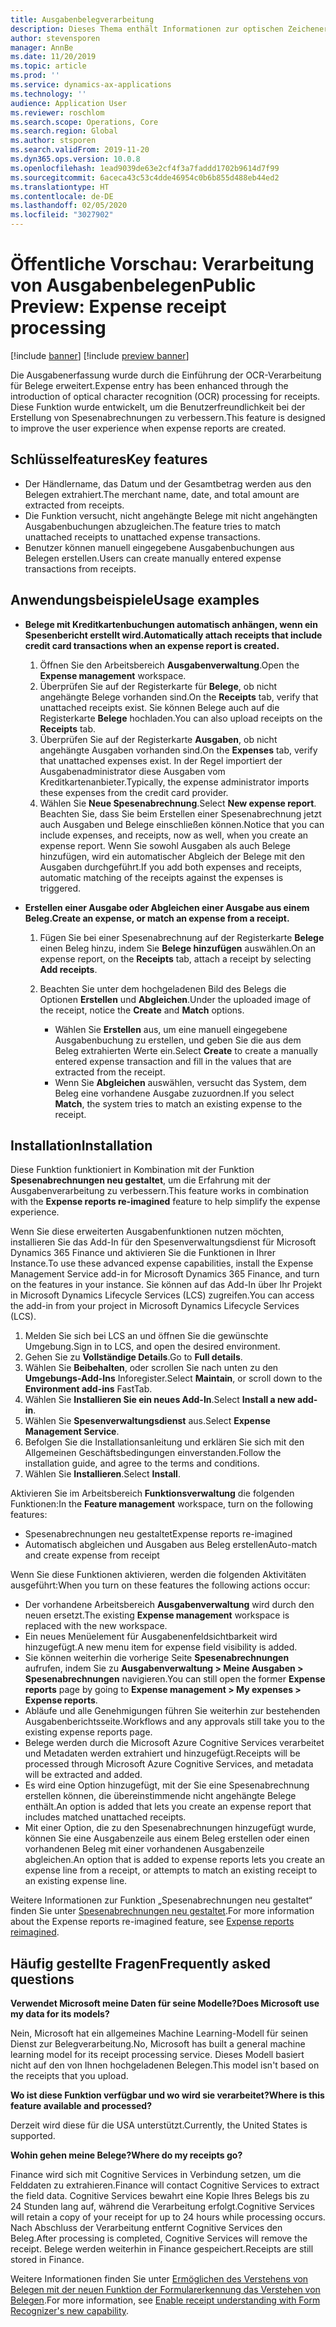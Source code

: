 ```yaml
---
title: Ausgabenbelegverarbeitung
description: Dieses Thema enthält Informationen zur optischen Zeichenerkennung (OCR) für Belege. Diese Funktion wurde entwickelt, um die Benutzerfreundlichkeit bei der Erstellung von Spesenabrechnungen in Microsoft Dynamics 365 Finance zu verbessern.
author: stevensporen
manager: AnnBe
ms.date: 11/20/2019
ms.topic: article
ms.prod: ''
ms.service: dynamics-ax-applications
ms.technology: ''
audience: Application User
ms.reviewer: roschlom
ms.search.scope: Operations, Core
ms.search.region: Global
ms.author: stsporen
ms.search.validFrom: 2019-11-20
ms.dyn365.ops.version: 10.0.8
ms.openlocfilehash: 1ead9039de63e2cf4f3a7faddd1702b9614d7f99
ms.sourcegitcommit: 6aceca43c53c4dde46954c0b6b855d488eb44ed2
ms.translationtype: HT
ms.contentlocale: de-DE
ms.lasthandoff: 02/05/2020
ms.locfileid: "3027902"
---
```

# <a name="public-preview-expense-receipt-processing"></a><span data-ttu-id="48341-104">Öffentliche Vorschau: Verarbeitung von Ausgabenbelegen</span><span class="sxs-lookup"><span data-stu-id="48341-104">Public Preview: Expense receipt processing</span></span>

[!include [banner](../includes/banner.md)]
[!include [preview banner](../includes/preview-banner.md)]


<span data-ttu-id="48341-105">Die Ausgabenerfassung wurde durch die Einführung der OCR-Verarbeitung für Belege erweitert.</span><span class="sxs-lookup"><span data-stu-id="48341-105">Expense entry has been enhanced through the introduction of optical character recognition (OCR) processing for receipts.</span></span> <span data-ttu-id="48341-106">Diese Funktion wurde entwickelt, um die Benutzerfreundlichkeit bei der Erstellung von Spesenabrechnungen zu verbessern.</span><span class="sxs-lookup"><span data-stu-id="48341-106">This feature is designed to improve the user experience when expense reports are created.</span></span>

## <a name="key-features"></a><span data-ttu-id="48341-107">Schlüsselfeatures</span><span class="sxs-lookup"><span data-stu-id="48341-107">Key features</span></span>

- <span data-ttu-id="48341-108">Der Händlername, das Datum und der Gesamtbetrag werden aus den Belegen extrahiert.</span><span class="sxs-lookup"><span data-stu-id="48341-108">The merchant name, date, and total amount are extracted from receipts.</span></span>
- <span data-ttu-id="48341-109">Die Funktion versucht, nicht angehängte Belege mit nicht angehängten Ausgabenbuchungen abzugleichen.</span><span class="sxs-lookup"><span data-stu-id="48341-109">The feature tries to match unattached receipts to unattached expense transactions.</span></span>
- <span data-ttu-id="48341-110">Benutzer können manuell eingegebene Ausgabenbuchungen aus Belegen erstellen.</span><span class="sxs-lookup"><span data-stu-id="48341-110">Users can create manually entered expense transactions from receipts.</span></span>

## <a name="usage-examples"></a><span data-ttu-id="48341-111">Anwendungsbeispiele</span><span class="sxs-lookup"><span data-stu-id="48341-111">Usage examples</span></span>

- <span data-ttu-id="48341-112">**Belege mit Kreditkartenbuchungen automatisch anhängen, wenn ein Spesenbericht erstellt wird.**</span><span class="sxs-lookup"><span data-stu-id="48341-112">**Automatically attach receipts that include credit card transactions when an expense report is created.**</span></span>

    1. <span data-ttu-id="48341-113">Öffnen Sie den Arbeitsbereich **Ausgabenverwaltung**.</span><span class="sxs-lookup"><span data-stu-id="48341-113">Open the **Expense management** workspace.</span></span>
    2. <span data-ttu-id="48341-114">Überprüfen Sie auf der Registerkarte für **Belege**, ob nicht angehängte Belege vorhanden sind.</span><span class="sxs-lookup"><span data-stu-id="48341-114">On the **Receipts** tab, verify that unattached receipts exist.</span></span> <span data-ttu-id="48341-115">Sie können Belege auch auf die Registerkarte **Belege** hochladen.</span><span class="sxs-lookup"><span data-stu-id="48341-115">You can also upload receipts on the **Receipts** tab.</span></span>
    3. <span data-ttu-id="48341-116">Überprüfen Sie auf der Registerkarte **Ausgaben**, ob nicht angehängte Ausgaben vorhanden sind.</span><span class="sxs-lookup"><span data-stu-id="48341-116">On the **Expenses** tab, verify that unattached expenses exist.</span></span> <span data-ttu-id="48341-117">In der Regel importiert der Ausgabenadministrator diese Ausgaben vom Kreditkartenanbieter.</span><span class="sxs-lookup"><span data-stu-id="48341-117">Typically, the expense administrator imports these expenses from the credit card provider.</span></span>
    4. <span data-ttu-id="48341-118">Wählen Sie **Neue Spesenabrechnung**.</span><span class="sxs-lookup"><span data-stu-id="48341-118">Select **New expense report**.</span></span> <span data-ttu-id="48341-119">Beachten Sie, dass Sie beim Erstellen einer Spesenabrechnung jetzt auch Ausgaben und Belege einschließen können.</span><span class="sxs-lookup"><span data-stu-id="48341-119">Notice that you can include expenses, and receipts, now as well, when you create an expense report.</span></span> <span data-ttu-id="48341-120">Wenn Sie sowohl Ausgaben als auch Belege hinzufügen, wird ein automatischer Abgleich der Belege mit den Ausgaben durchgeführt.</span><span class="sxs-lookup"><span data-stu-id="48341-120">If you add both expenses and receipts, automatic matching of the receipts against the expenses is triggered.</span></span>

- <span data-ttu-id="48341-121">**Erstellen einer Ausgabe oder Abgleichen einer Ausgabe aus einem Beleg.**</span><span class="sxs-lookup"><span data-stu-id="48341-121">**Create an expense, or match an expense from a receipt.**</span></span>

    1. <span data-ttu-id="48341-122">Fügen Sie bei einer Spesenabrechnung auf der Registerkarte **Belege** einen Beleg hinzu, indem Sie **Belege hinzufügen** auswählen.</span><span class="sxs-lookup"><span data-stu-id="48341-122">On an expense report, on the **Receipts** tab, attach a receipt by selecting **Add receipts**.</span></span>
    2. <span data-ttu-id="48341-123">Beachten Sie unter dem hochgeladenen Bild des Belegs die Optionen **Erstellen** und **Abgleichen**.</span><span class="sxs-lookup"><span data-stu-id="48341-123">Under the uploaded image of the receipt, notice the **Create** and **Match** options.</span></span>

        - <span data-ttu-id="48341-124">Wählen Sie **Erstellen** aus, um eine manuell eingegebene Ausgabenbuchung zu erstellen, und geben Sie die aus dem Beleg extrahierten Werte ein.</span><span class="sxs-lookup"><span data-stu-id="48341-124">Select **Create** to create a manually entered expense transaction and fill in the values that are extracted from the receipt.</span></span>
        - <span data-ttu-id="48341-125">Wenn Sie **Abgleichen** auswählen, versucht das System, dem Beleg eine vorhandene Ausgabe zuzuordnen.</span><span class="sxs-lookup"><span data-stu-id="48341-125">If you select **Match**, the system tries to match an existing expense to the receipt.</span></span>

## <a name="installation"></a><span data-ttu-id="48341-126">Installation</span><span class="sxs-lookup"><span data-stu-id="48341-126">Installation</span></span>

<span data-ttu-id="48341-127">Diese Funktion funktioniert in Kombination mit der Funktion **Spesenabrechnungen neu gestaltet**, um die Erfahrung mit der Ausgabenverarbeitung zu verbessern.</span><span class="sxs-lookup"><span data-stu-id="48341-127">This feature works in combination with the **Expense reports re-imagined** feature to help simplify the expense experience.</span></span>

<span data-ttu-id="48341-128">Wenn Sie diese erweiterten Ausgabenfunktionen nutzen möchten, installieren Sie das Add-In für den Spesenverwaltungsdienst für Microsoft Dynamics 365 Finance und aktivieren Sie die Funktionen in Ihrer Instance.</span><span class="sxs-lookup"><span data-stu-id="48341-128">To use these advanced expense capabilities, install the Expense Management Service add-in for Microsoft Dynamics 365 Finance, and turn on the features in your instance.</span></span> <span data-ttu-id="48341-129">Sie können auf das Add-In über Ihr Projekt in Microsoft Dynamics Lifecycle Services (LCS) zugreifen.</span><span class="sxs-lookup"><span data-stu-id="48341-129">You can access the add-in from your project in Microsoft Dynamics Lifecycle Services (LCS).</span></span>

1. <span data-ttu-id="48341-130">Melden Sie sich bei LCS an und öffnen Sie die gewünschte Umgebung.</span><span class="sxs-lookup"><span data-stu-id="48341-130">Sign in to LCS, and open the desired environment.</span></span>
2. <span data-ttu-id="48341-131">Gehen Sie zu **Vollständige Details**.</span><span class="sxs-lookup"><span data-stu-id="48341-131">Go to **Full details**.</span></span>
3. <span data-ttu-id="48341-132">Wählen Sie **Beibehalten**, oder scrollen Sie nach unten zu den **Umgebungs-Add-Ins** Inforegister.</span><span class="sxs-lookup"><span data-stu-id="48341-132">Select **Maintain**, or scroll down to the **Environment add-ins** FastTab.</span></span>
4. <span data-ttu-id="48341-133">Wählen Sie **Installieren Sie ein neues Add-In**.</span><span class="sxs-lookup"><span data-stu-id="48341-133">Select **Install a new add-in**.</span></span>
5. <span data-ttu-id="48341-134">Wählen Sie **Spesenverwaltungsdienst** aus.</span><span class="sxs-lookup"><span data-stu-id="48341-134">Select **Expense Management Service**.</span></span>
6. <span data-ttu-id="48341-135">Befolgen Sie die Installationsanleitung und erklären Sie sich mit den Allgemeinen Geschäftsbedingungen einverstanden.</span><span class="sxs-lookup"><span data-stu-id="48341-135">Follow the installation guide, and agree to the terms and conditions.</span></span>
7. <span data-ttu-id="48341-136">Wählen Sie **Installieren**.</span><span class="sxs-lookup"><span data-stu-id="48341-136">Select **Install**.</span></span>

<span data-ttu-id="48341-137">Aktivieren Sie im Arbeitsbereich **Funktionsverwaltung** die folgenden Funktionen:</span><span class="sxs-lookup"><span data-stu-id="48341-137">In the **Feature management** workspace, turn on the following features:</span></span>

- <span data-ttu-id="48341-138">Spesenabrechnungen neu gestaltet</span><span class="sxs-lookup"><span data-stu-id="48341-138">Expense reports re-imagined</span></span>
- <span data-ttu-id="48341-139">Automatisch abgleichen und Ausgaben aus Beleg erstellen</span><span class="sxs-lookup"><span data-stu-id="48341-139">Auto-match and create expense from receipt</span></span>

<span data-ttu-id="48341-140">Wenn Sie diese Funktionen aktivieren, werden die folgenden Aktivitäten ausgeführt:</span><span class="sxs-lookup"><span data-stu-id="48341-140">When you turn on these features the following actions occur:</span></span>

- <span data-ttu-id="48341-141">Der vorhandene Arbeitsbereich **Ausgabenverwaltung** wird durch den neuen ersetzt.</span><span class="sxs-lookup"><span data-stu-id="48341-141">The existing **Expense management** workspace is replaced with the new workspace.</span></span>
- <span data-ttu-id="48341-142">Ein neues Menüelement für Ausgabenenfeldsichtbarkeit wird hinzugefügt.</span><span class="sxs-lookup"><span data-stu-id="48341-142">A new menu item for expense field visibility is added.</span></span>
- <span data-ttu-id="48341-143">Sie können weiterhin die vorherige Seite **Spesenabrechnungen** aufrufen, indem Sie zu **Ausgabenverwaltung > Meine Ausgaben > Spesenabrechnungen** navigieren.</span><span class="sxs-lookup"><span data-stu-id="48341-143">You can still open the former **Expense reports** page by going to **Expense management > My expenses > Expense reports**.</span></span>
- <span data-ttu-id="48341-144">Abläufe und alle Genehmigungen führen Sie weiterhin zur bestehenden Ausgabenberichtsseite.</span><span class="sxs-lookup"><span data-stu-id="48341-144">Workflows and any approvals still take you to the existing expense reports page.</span></span>
- <span data-ttu-id="48341-145">Belege werden durch die Microsoft Azure Cognitive Services verarbeitet und Metadaten werden extrahiert und hinzugefügt.</span><span class="sxs-lookup"><span data-stu-id="48341-145">Receipts will be processed through Microsoft Azure Cognitive Services, and metadata will be extracted and added.</span></span>
- <span data-ttu-id="48341-146">Es wird eine Option hinzugefügt, mit der Sie eine Spesenabrechnung erstellen können, die übereinstimmende nicht angehängte Belege enthält.</span><span class="sxs-lookup"><span data-stu-id="48341-146">An option is added that lets you create an expense report that includes matched unattached receipts.</span></span>
- <span data-ttu-id="48341-147">Mit einer Option, die zu den Spesenabrechnungen hinzugefügt wurde, können Sie eine Ausgabenzeile aus einem Beleg erstellen oder einen vorhandenen Beleg mit einer vorhandenen Ausgabenzeile abgleichen.</span><span class="sxs-lookup"><span data-stu-id="48341-147">An option that is added to expense reports lets you create an expense line from a receipt, or attempts to match an existing receipt to an existing expense line.</span></span>

<span data-ttu-id="48341-148">Weitere Informationen zur Funktion „Spesenabrechnungen neu gestaltet“ finden Sie unter [Spesenabrechnungen neu gestaltet](ExpenseWorkspaceNew.md).</span><span class="sxs-lookup"><span data-stu-id="48341-148">For more information about the Expense reports re-imagined feature, see [Expense reports reimagined](ExpenseWorkspaceNew.md).</span></span>

## <a name="frequently-asked-questions"></a><span data-ttu-id="48341-149">Häufig gestellte Fragen</span><span class="sxs-lookup"><span data-stu-id="48341-149">Frequently asked questions</span></span>

<span data-ttu-id="48341-150">**Verwendet Microsoft meine Daten für seine Modelle?**</span><span class="sxs-lookup"><span data-stu-id="48341-150">**Does Microsoft use my data for its models?**</span></span>

<span data-ttu-id="48341-151">Nein, Microsoft hat ein allgemeines Machine Learning-Modell für seinen Dienst zur Belegverarbeitung.</span><span class="sxs-lookup"><span data-stu-id="48341-151">No, Microsoft has built a general machine learning model for its receipt processing service.</span></span> <span data-ttu-id="48341-152">Dieses Modell basiert nicht auf den von Ihnen hochgeladenen Belegen.</span><span class="sxs-lookup"><span data-stu-id="48341-152">This model isn't based on the receipts that you upload.</span></span>

<span data-ttu-id="48341-153">**Wo ist diese Funktion verfügbar und wo wird sie verarbeitet?**</span><span class="sxs-lookup"><span data-stu-id="48341-153">**Where is this feature available and processed?**</span></span>

<span data-ttu-id="48341-154">Derzeit wird diese für die USA unterstützt.</span><span class="sxs-lookup"><span data-stu-id="48341-154">Currently, the United States is supported.</span></span>

<span data-ttu-id="48341-155">**Wohin gehen meine Belege?**</span><span class="sxs-lookup"><span data-stu-id="48341-155">**Where do my receipts go?**</span></span>

<span data-ttu-id="48341-156">Finance wird sich mit Cognitive Services in Verbindung setzen, um die Felddaten zu extrahieren.</span><span class="sxs-lookup"><span data-stu-id="48341-156">Finance will contact Cognitive Services to extract the field data.</span></span> <span data-ttu-id="48341-157">Cognitive Services bewahrt eine Kopie Ihres Belegs bis zu 24 Stunden lang auf, während die Verarbeitung erfolgt.</span><span class="sxs-lookup"><span data-stu-id="48341-157">Cognitive Services will retain a copy of your receipt for up to 24 hours while processing occurs.</span></span> <span data-ttu-id="48341-158">Nach Abschluss der Verarbeitung entfernt Cognitive Services den Beleg.</span><span class="sxs-lookup"><span data-stu-id="48341-158">After processing is completed, Cognitive Services will remove the receipt.</span></span> <span data-ttu-id="48341-159">Belege werden weiterhin in Finance gespeichert.</span><span class="sxs-lookup"><span data-stu-id="48341-159">Receipts are still stored in Finance.</span></span>

<span data-ttu-id="48341-160">Weitere Informationen finden Sie unter [Ermöglichen des Verstehens von Belegen mit der neuen Funktion der Formularerkennung das Verstehen von Belegen](https://azure.microsoft.com/blog/enable-receipt-understanding-with-form-recognizer-s-new-capability/).</span><span class="sxs-lookup"><span data-stu-id="48341-160">For more information, see [Enable receipt understanding with Form Recognizer's new capability](https://azure.microsoft.com/blog/enable-receipt-understanding-with-form-recognizer-s-new-capability/).</span></span>
